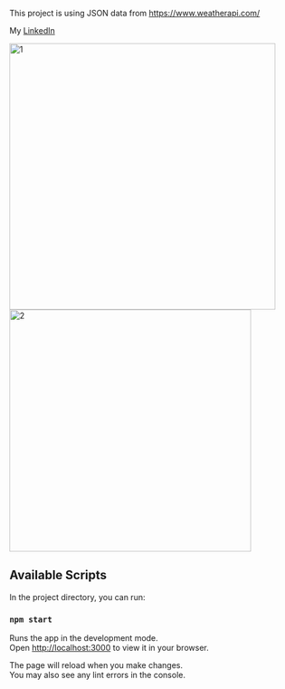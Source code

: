 This project is using JSON data from https://www.weatherapi.com/

My  [LinkedIn](https://www.linkedin.com/in/bogdan-bylinski-17a233233/)



<img width="470" alt="1" src="https://user-images.githubusercontent.com/97021890/178158934-839a26de-07f5-4e5a-a5bf-18b230ef349f.png">
<img width="427" alt="2" src="https://user-images.githubusercontent.com/97021890/178158940-75a1df98-4769-4eb0-8e72-66a6a9867e3f.png">


## Available Scripts

In the project directory, you can run:

### `npm start`

Runs the app in the development mode.\
Open [http://localhost:3000](http://localhost:3000) to view it in your browser.

The page will reload when you make changes.\
You may also see any lint errors in the console.
